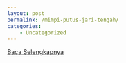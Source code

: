 ```yaml
---
layout: post
permalink: /mimpi-putus-jari-tengah/
categories:
    - Uncategorized
---
```


[Baca Selengkapnya](/07)